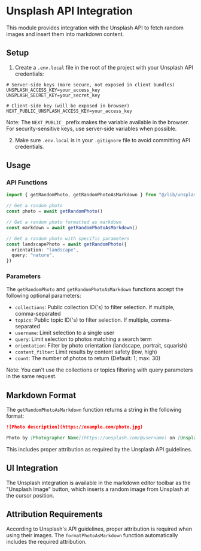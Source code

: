 # Unsplash API Integration

This module provides integration with the Unsplash API to fetch random images and insert them into markdown content.

## Setup

1. Create a `.env.local` file in the root of the project with your Unsplash API credentials:

```
# Server-side keys (more secure, not exposed in client bundles)
UNSPLASH_ACCESS_KEY=your_access_key
UNSPLASH_SECRET_KEY=your_secret_key

# Client-side key (will be exposed in browser)
NEXT_PUBLIC_UNSPLASH_ACCESS_KEY=your_access_key
```

Note: The `NEXT_PUBLIC_` prefix makes the variable available in the browser. For security-sensitive keys, use server-side variables when possible.

2. Make sure `.env.local` is in your `.gitignore` file to avoid committing API credentials.

## Usage

### API Functions

```typescript
import { getRandomPhoto, getRandomPhotoAsMarkdown } from "@/lib/unsplash"

// Get a random photo
const photo = await getRandomPhoto()

// Get a random photo formatted as markdown
const markdown = await getRandomPhotoAsMarkdown()

// Get a random photo with specific parameters
const landscapePhoto = await getRandomPhoto({
  orientation: "landscape",
  query: "nature",
})
```

### Parameters

The `getRandomPhoto` and `getRandomPhotoAsMarkdown` functions accept the following optional parameters:

- `collections`: Public collection ID('s) to filter selection. If multiple, comma-separated
- `topics`: Public topic ID('s) to filter selection. If multiple, comma-separated
- `username`: Limit selection to a single user
- `query`: Limit selection to photos matching a search term
- `orientation`: Filter by photo orientation (landscape, portrait, squarish)
- `content_filter`: Limit results by content safety (low, high)
- `count`: The number of photos to return (Default: 1; max: 30)

Note: You can't use the collections or topics filtering with query parameters in the same request.

## Markdown Format

The `getRandomPhotoAsMarkdown` function returns a string in the following format:

```markdown
![Photo description](https://example.com/photo.jpg)

Photo by [Photographer Name](https://unsplash.com/@username) on [Unsplash](https://unsplash.com/photos/id)
```

This includes proper attribution as required by the Unsplash API guidelines.

## UI Integration

The Unsplash integration is available in the markdown editor toolbar as the "Unsplash Image" button, which inserts a random image from Unsplash at the cursor position.

## Attribution Requirements

According to Unsplash's API guidelines, proper attribution is required when using their images. The `formatPhotoAsMarkdown` function automatically includes the required attribution.
